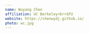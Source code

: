 ```yaml
---
name: Wuyang Chen
affiliation: UC Berkeley<br>SFU
website: https://chenwydj.github.io/
photo: wc.jpg
---
```

